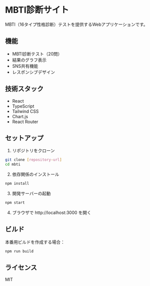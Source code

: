 # MBTI診断サイト

MBTI（16タイプ性格診断）テストを提供するWebアプリケーションです。

## 機能

- MBTI診断テスト（20問）
- 結果のグラフ表示
- SNS共有機能
- レスポンシブデザイン

## 技術スタック

- React
- TypeScript
- Tailwind CSS
- Chart.js
- React Router

## セットアップ

1. リポジトリをクローン
```bash
git clone [repository-url]
cd mbti
```

2. 依存関係のインストール
```bash
npm install
```

3. 開発サーバーの起動
```bash
npm start
```

4. ブラウザで http://localhost:3000 を開く

## ビルド

本番用ビルドを作成する場合：

```bash
npm run build
```

## ライセンス

MIT 
